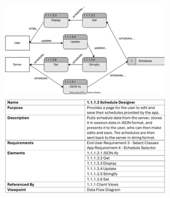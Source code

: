 ![Design Document](https://github.com/MckennahPalmer/CSE430/blob/Team3_JH/1.1.1.3v3.svg)

![Design Information Table](https://github.com/MckennahPalmer/CSE430/blob/Team3_JH/1.1.1.3%20Design%20Information%20Tablev2.png)
